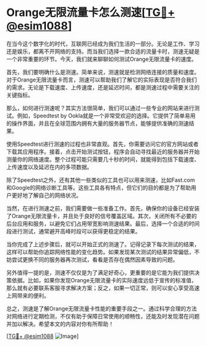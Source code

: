# Orange无限流量卡怎么测速[[TG💪+ @esim1088](https://t.me/s/esim1088)]

在当今这个数字化的时代，互联网已经成为我们生活的一部分。无论是工作、学习还是娱乐，都离不开网络的支持。而当我们选择一款合适的流量卡时，测速无疑是一个非常重要的环节。今天，我们就来聊聊如何测试Orange无限流量卡的速度。

首先，我们要明确什么是测速。简单来说，测速就是检测网络连接的质量和速度。对于Orange无限流量卡而言，测速可以帮助我们了解它的实际表现是否符合我们的需求。无论是下载速度、上传速度，还是延迟时间，都是测速过程中需要关注的关键指标。

那么，如何进行测速呢？其实方法很简单，我们可以通过一些专业的网站来进行测试。例如，Speedtest by Ookla就是一个非常受欢迎的选择。它提供了简单易用的操作界面，并且在全球范围内拥有大量的服务器节点，能够提供准确的测速结果。

使用Speedtest进行测速的过程也非常直观。首先，你需要访问它的官方网站或者下载其应用程序。接着，点击开始测试按钮，程序会自动寻找最近的服务器并开始测量你的网络速度。整个过程可能只需要几十秒的时间，就能得到包括下载速度、上传速度以及延迟在内的多项数据。

除了Speedtest之外，还有其他一些类似的工具也可以用来测速，比如Fast.com和Google的网络诊断工具等。这些工具各有特点，但它们的目的都是为了帮助用户更好地了解自己的网络状况。

当然，在进行测速之前，我们需要做一些准备工作。首先，确保你的设备已经安装了Orange无限流量卡，并且处于良好的信号覆盖区域。其次，关闭所有不必要的后台应用和服务，以避免它们占用带宽影响测速结果。最后，选择一个合适的时间段进行测试，通常避开高峰时段可以获得更稳定的结果。

当你完成了上述步骤后，就可以开始正式的测速了。记得记录下每次测试的结果，这样可以帮助你追踪网络性能的变化趋势。如果发现某次测试的结果异常偏低，不妨尝试更换不同的服务器再次测试，看看是否存在偶然因素导致的问题。

另外值得一提的是，测速不仅仅是为了满足好奇心，更重要的是它能为我们提供决策依据。比如，如果你发现Orange无限流量卡的实际速度远低于宣传的标准值，那么就有必要联系客服寻求解决方案；反之，如果一切正常，则可以安心享受高速上网带来的便利。

总之，测速是了解Orange无限流量卡性能的重要手段之一。通过科学合理的方法对网络进行定期检测，不仅有助于保障日常使用的顺畅性，还能及时发现潜在问题并加以解决。希望本文的内容对你有所帮助！

[[TG💪+ @esim1088](https://t.me/s/esim1088) ![Image](https://i.postimg.cc/4NQfJmqS/Snipaste-2025-05-13-00-14-12.png)]